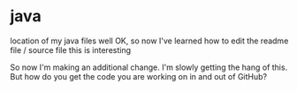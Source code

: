 java
====

location of my java files
well OK, so now I've learned how to edit the readme file / source file
this is interesting

So now I'm making an additional change.
I'm slowly getting the hang of this. But how do you get the code you are working on in and out of GitHub?
